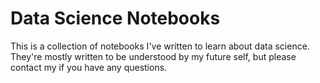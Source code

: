# Data Science Notebooks

This is a collection of notebooks I've written to learn about data science. They're mostly written to be understood by my future self, but please contact my if you have any questions.
